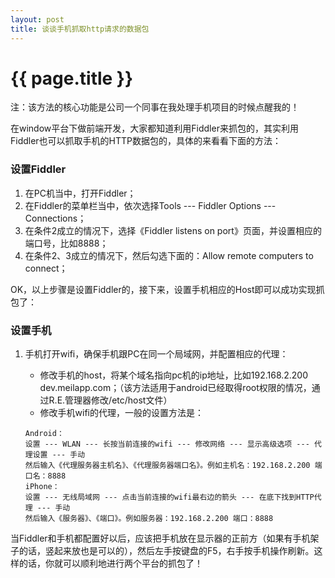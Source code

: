 ```yaml
---
layout: post
title: 谈谈手机抓取http请求的数据包
---
```


# {{ page.title }}

注：该方法的核心功能是公司一个同事在我处理手机项目的时候点醒我的！

在window平台下做前端开发，大家都知道利用Fiddler来抓包的，其实利用Fiddler也可以抓取手机的HTTP数据包的，具体的来看看下面的方法：

### 设置Fiddler

1. 在PC机当中，打开Fiddler；
2. 在Fiddler的菜单栏当中，依次选择Tools --- Fiddler Options --- Connections；
3. 在条件2成立的情况下，选择《Fiddler listens on port》页面，并设置相应的端口号，比如8888；
4. 在条件2、3成立的情况下，然后勾选下面的：Allow remote computers to connect；

OK，以上步骤是设置Fiddler的，接下来，设置手机相应的Host即可以成功实现抓包了：

### 设置手机


1. 手机打开wifi，确保手机跟PC在同一个局域网，并配置相应的代理：

	* 修改手机的host，将某个域名指向pc机的ip地址，比如192.168.2.200 dev.meilapp.com；（该方法适用于android已经取得root权限的情况，通过R.E.管理器修改/etc/host文件）
	* 修改手机wifi的代理，一般的设置方法是：

	```
	Android：
	设置 --- WLAN --- 长按当前连接的wifi --- 修改网络 --- 显示高级选项 --- 代理设置 --- 手动
	然后输入《代理服务器主机名》、《代理服务器端口名》。例如主机名：192.168.2.200 端口名：8888
	iPhone：
	设置 --- 无线局域网 --- 点击当前连接的wifi最右边的箭头 --- 在底下找到HTTP代理 --- 手动
	然后输入《服务器》、《端口》。例如服务器：192.168.2.200 端口：8888
	```

当Fiddler和手机都配置好以后，应该把手机放在显示器的正前方（如果有手机架子的话，竖起来放也是可以的），然后左手按键盘的F5，右手按手机操作刷新。这样的话，你就可以顺利地进行两个平台的抓包了！